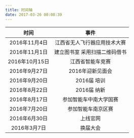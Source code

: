 ```yaml
---
title: 时间轴
date: 2017-03-26 00:08:39
---
```


|时间|事件|
|:---:|:---:|
|2016年11月4日 |江西省无人飞行器应用技术大赛|
|2016年11月1日 |建立图书室 采用扫描二维码借书|
|2016年10月15日 |江西省智能车竞赛|
|2016年9月27日 |2016年迎新见面会|
|2016年9月20日 |2016届 培训|
|2016年8月22日 |2016届 纳新|
|2016年8月17日 |参加智能车中南大学国赛|
|2016年7月20日 |参加智能车南京区赛|
|2016年6月30日 |上线官网|
|2016年3月7日 |换届大会|